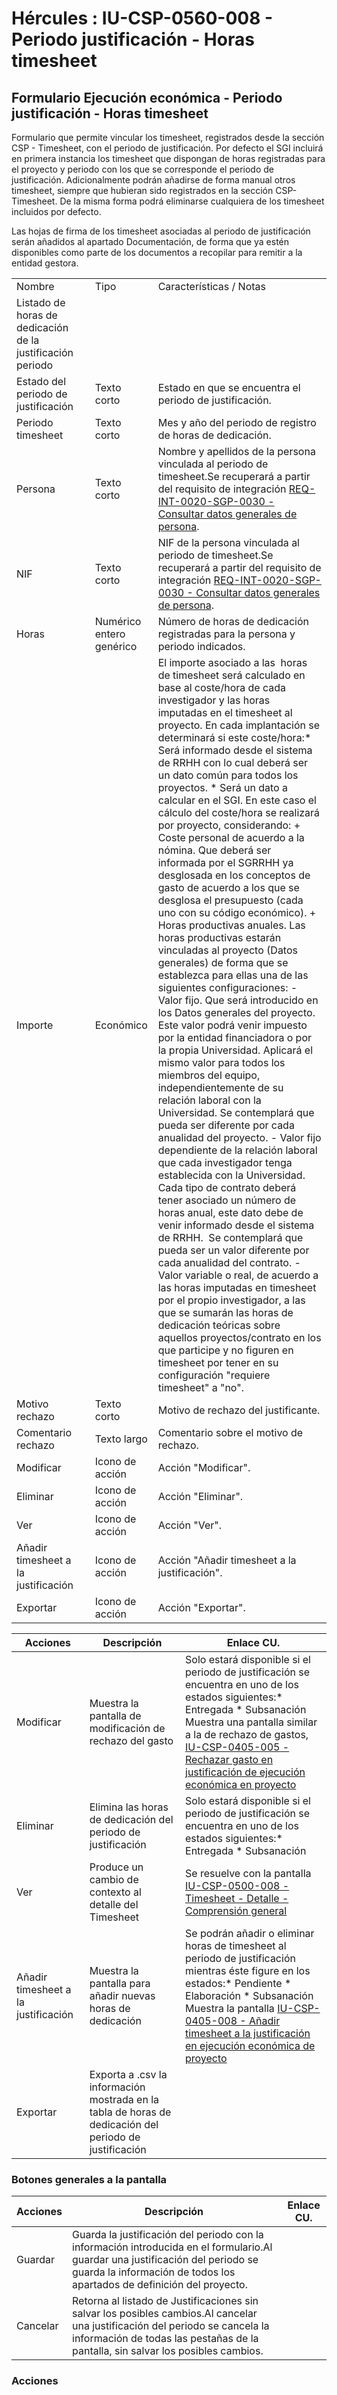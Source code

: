 # Hércules : IU\-CSP\-0560\-008 \- Periodo justificación \- Horas timesheet



## Formulario Ejecución económica \- Periodo justificación \- Horas timesheet

Formulario que permite vincular los timesheet, registrados desde la sección CSP \- Timesheet, con el periodo de justificación. Por defecto el SGI incluirá en primera instancia los timesheet que dispongan de horas registradas para el proyecto y periodo con los que se corresponde el periodo de justificación. Adicionalmente podrán añadirse de forma manual otros timesheet, siempre que hubieran sido registrados en la sección CSP\-Timesheet. De la misma forma podrá eliminarse cualquiera de los timesheet incluidos por defecto.

Las hojas de firma de los timesheet asociadas al periodo de justificación serán añadidos al apartado Documentación, de forma que ya estén disponibles como parte de los documentos a recopilar para remitir a la entidad gestora.



|  | | | |
| --- | --- | --- | --- |
| Nombre | | Tipo | Características / Notas |
| Listado de horas de dedicación de la justificación periodo | | | |
| Estado del periodo de justificación | | Texto corto | Estado en que se encuentra el periodo de justificación. |
| Periodo timesheet | | Texto corto | Mes y año del periodo de registro de horas de dedicación. |
| Persona | | Texto corto | Nombre y apellidos de la persona vinculada al periodo de timesheet.Se recuperará a partir del requisito de integración [REQ\-INT\-0020\-SGP\-0030 \- Consultar datos generales de persona](/hercules/sgi-sistema-de-gestion-de-investigacion/requisitos-y-analisis-funcional/analisis-funcional-sgi-hercules/gen-aspectos-generales/int-requisitos-de-integracion/req-int-0020-sgp-integracion-con-sistema-de-gestion-de-personas/req-int-0020-sgp-0030-consultar-datos-generales-de-persona.md "/hercules/sgi-sistema-de-gestion-de-investigacion/requisitos-y-analisis-funcional/analisis-funcional-sgi-hercules/gen-aspectos-generales/int-requisitos-de-integracion/req-int-0020-sgp-integracion-con-sistema-de-gestion-de-personas/req-int-0020-sgp-0030-consultar-datos-generales-de-persona.md"). |
| NIF | | Texto corto | NIF de la persona vinculada al periodo de timesheet.Se recuperará a partir del requisito de integración [REQ\-INT\-0020\-SGP\-0030 \- Consultar datos generales de persona](/hercules/sgi-sistema-de-gestion-de-investigacion/requisitos-y-analisis-funcional/analisis-funcional-sgi-hercules/gen-aspectos-generales/int-requisitos-de-integracion/req-int-0020-sgp-integracion-con-sistema-de-gestion-de-personas/req-int-0020-sgp-0030-consultar-datos-generales-de-persona.md "/hercules/sgi-sistema-de-gestion-de-investigacion/requisitos-y-analisis-funcional/analisis-funcional-sgi-hercules/gen-aspectos-generales/int-requisitos-de-integracion/req-int-0020-sgp-integracion-con-sistema-de-gestion-de-personas/req-int-0020-sgp-0030-consultar-datos-generales-de-persona.md"). |
| Horas | | Numérico entero genérico | Número de horas de dedicación registradas para la persona y periodo indicados. |
| Importe | | Económico | El importe asociado a las  horas de timesheet será calculado en base al coste/hora de cada investigador y las horas imputadas en el timesheet al proyecto. En cada implantación se determinará si este coste/hora:* Será informado desde el sistema de RRHH con lo cual deberá ser un dato común para todos los proyectos. * Será un dato a calcular en el SGI. En este caso el cálculo del coste/hora se realizará por proyecto, considerando: 	+ Coste personal de acuerdo a la nómina. Que deberá ser informada por el SGRRHH ya desglosada en los conceptos de gasto de acuerdo a los que se desglosa el presupuesto (cada uno con su código económico). 	+ Horas productivas anuales. Las horas productivas estarán vinculadas al proyecto (Datos generales) de forma que se establezca para ellas una de las siguientes configuraciones: 		- Valor fijo. Que será introducido en los Datos generales del proyecto. Este valor podrá venir impuesto por la entidad financiadora o por la propia Universidad. Aplicará el mismo valor para todos los miembros del equipo, independientemente de su relación laboral con la Universidad. Se contemplará que pueda ser diferente por cada anualidad del proyecto. 		- Valor fijo dependiente de la relación laboral que cada investigador tenga establecida con la Universidad. Cada tipo de contrato deberá tener asociado un número de horas anual, este dato debe de venir informado desde el sistema de RRHH.  Se contemplará que pueda ser un valor diferente por cada anualidad del contrato. 		- Valor variable o real, de acuerdo a las horas imputadas en timesheet por el propio investigador, a las que se sumarán las horas de dedicación teóricas sobre aquellos proyectos/contrato en los que participe y no figuren en timesheet por tener en su configuración "requiere timesheet" a "no". |
| Motivo rechazo | | Texto corto | Motivo de rechazo del justificante. |
| Comentario rechazo | | Texto largo | Comentario sobre el motivo de rechazo. |
| Modificar | | Icono de acción | Acción "Modificar". |
| Eliminar | | Icono de acción | Acción "Eliminar". |
| Ver | | Icono de acción | Acción "Ver". |
| Añadir timesheet a la justificación | | Icono de acción | Acción "Añadir timesheet a la justificación". |
| Exportar | | Icono de acción | Acción "Exportar". |



| Acciones | Descripción | Enlace CU. |
| --- | --- | --- |
| Modificar | Muestra la pantalla de modificación de rechazo del gasto | Solo estará disponible si el periodo de justificación se encuentra en uno de los estados siguientes:* Entregada * Subsanación  Muestra una pantalla similar a la de rechazo de gastos, [IU\-CSP\-0405\-005 \- Rechazar gasto en justificación de ejecución económica en proyecto](https://confluence.um.es/confluence/pages/viewpage.action?pageId=91014627 "https://confluence.um.es/confluence/pages/viewpage.action?pageId=91014627") |
| Eliminar | Elimina las horas de dedicación del periodo de justificación | Solo estará disponible si el periodo de justificación se encuentra en uno de los estados siguientes:* Entregada * Subsanación |
| Ver | Produce un cambio de contexto al detalle del Timesheet | Se resuelve con la pantalla [IU\-CSP\-0500\-008 \- Timesheet \- Detalle \- Comprensión general](/hercules/sgi-sistema-de-gestion-de-investigacion/requisitos-y-analisis-funcional/analisis-funcional-sgi-hercules/csp-modulo-de-convocatorias-ayudas-solicitudes-proyectos-y-contratos-y-grupos-de-investigacion/csp-interfaz-de-usuario/iu-csp-0600-timesheet/iu-csp-0600-008-timesheet-detalle-comprension-general.md "/hercules/sgi-sistema-de-gestion-de-investigacion/requisitos-y-analisis-funcional/analisis-funcional-sgi-hercules/csp-modulo-de-convocatorias-ayudas-solicitudes-proyectos-y-contratos-y-grupos-de-investigacion/csp-interfaz-de-usuario/iu-csp-0600-timesheet/iu-csp-0600-008-timesheet-detalle-comprension-general.md") |
| Añadir timesheet a la justificación | Muestra la pantalla para añadir nuevas horas de dedicación | Se podrán añadir o eliminar horas de timesheet al periodo de justificación mientras éste figure en los estados:* Pendiente * Elaboración * Subsanación  Muestra la pantalla [IU\-CSP\-0405\-008 \- Añadir timesheet a la justificación en ejecución económica de proyecto](/hercules/sgi-sistema-de-gestion-de-investigacion/requisitos-y-analisis-funcional/analisis-funcional-sgi-hercules/csp-modulo-de-convocatorias-ayudas-solicitudes-proyectos-y-contratos-y-grupos-de-investigacion/csp-interfaz-de-usuario/iu-csp-0500-ejecucion-economica/iu-csp-0560-periodos-de-justificacion/iu-csp-0560-013-anadir-timesheet-a-periodo-de-justificacion.md "/hercules/sgi-sistema-de-gestion-de-investigacion/requisitos-y-analisis-funcional/analisis-funcional-sgi-hercules/csp-modulo-de-convocatorias-ayudas-solicitudes-proyectos-y-contratos-y-grupos-de-investigacion/csp-interfaz-de-usuario/iu-csp-0500-ejecucion-economica/iu-csp-0560-periodos-de-justificacion/iu-csp-0560-013-anadir-timesheet-a-periodo-de-justificacion.md") |
| Exportar | Exporta a .csv la información mostrada en la tabla de horas de dedicación del periodo de justificación |  |

### Botones generales a la pantalla



| Acciones | Descripción | Enlace CU. |
| --- | --- | --- |
| Guardar | Guarda la justificación del periodo con la información introducida en el formulario.Al guardar una justificación del periodo se guarda la información de todos los apartados de definición del proyecto. |  |
| Cancelar | Retorna al listado de Justificaciones sin salvar los posibles cambios.Al cancelar una justificación del periodo se cancela la información de todas las pestañas de la pantalla, sin salvar los posibles cambios. |  |

### Acciones




